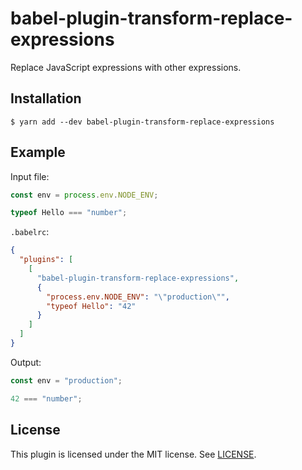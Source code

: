 # babel-plugin-transform-replace-expressions

Replace JavaScript expressions with other expressions.

## Installation

```
$ yarn add --dev babel-plugin-transform-replace-expressions
```

## Example

Input file:

```js
const env = process.env.NODE_ENV;

typeof Hello === "number";
```

`.babelrc`: 

```json
{
  "plugins": [
    [
      "babel-plugin-transform-replace-expressions",
      {
        "process.env.NODE_ENV": "\"production\"",
        "typeof Hello": "42"
      }
    ]
  ]
}
```

Output:

```js
const env = "production";

42 === "number";
```

## License

This plugin is licensed under the MIT license. See [LICENSE](./LICENSE).
